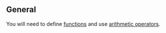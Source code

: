 ## General

You will need to define [functions][functions] and use [arithmetic operators][arithmetics].

[functions]: https://docs.julialang.org/en/v1/manual/functions/
[arithmetics]: https://docs.julialang.org/en/v1/manual/mathematical-operations/#Arithmetic-Operators-1
